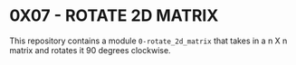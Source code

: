 # 0X07 - ROTATE 2D MATRIX
This repository contains a module `0-rotate_2d_matrix` that takes in a n X n
matrix and rotates it 90 degrees clockwise.